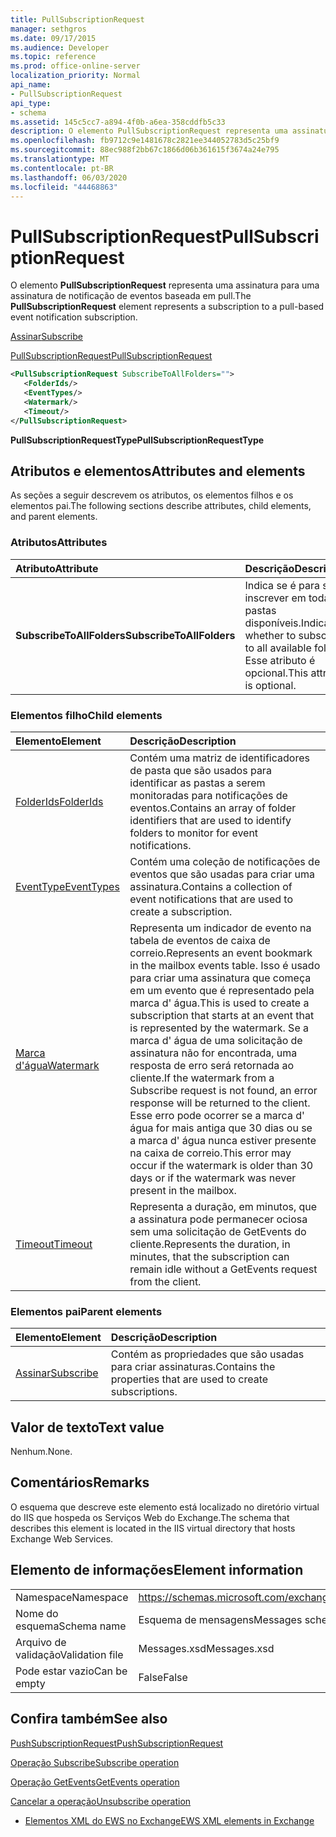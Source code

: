 ```yaml
---
title: PullSubscriptionRequest
manager: sethgros
ms.date: 09/17/2015
ms.audience: Developer
ms.topic: reference
ms.prod: office-online-server
localization_priority: Normal
api_name:
- PullSubscriptionRequest
api_type:
- schema
ms.assetid: 145c5cc7-a894-4f0b-a6ea-358cddfb5c33
description: O elemento PullSubscriptionRequest representa uma assinatura para uma assinatura de notificação de eventos baseada em pull.
ms.openlocfilehash: fb9712c9e1481678c2821ee344052783d5c25bf9
ms.sourcegitcommit: 88ec988f2bb67c1866d06b361615f3674a24e795
ms.translationtype: MT
ms.contentlocale: pt-BR
ms.lasthandoff: 06/03/2020
ms.locfileid: "44468863"
---
```

# <a name="pullsubscriptionrequest"></a><span data-ttu-id="248c6-103">PullSubscriptionRequest</span><span class="sxs-lookup"><span data-stu-id="248c6-103">PullSubscriptionRequest</span></span>

<span data-ttu-id="248c6-104">O elemento **PullSubscriptionRequest** representa uma assinatura para uma assinatura de notificação de eventos baseada em pull.</span><span class="sxs-lookup"><span data-stu-id="248c6-104">The **PullSubscriptionRequest** element represents a subscription to a pull-based event notification subscription.</span></span> 
  
[<span data-ttu-id="248c6-105">Assinar</span><span class="sxs-lookup"><span data-stu-id="248c6-105">Subscribe</span></span>](subscribe.md)
  
[<span data-ttu-id="248c6-106">PullSubscriptionRequest</span><span class="sxs-lookup"><span data-stu-id="248c6-106">PullSubscriptionRequest</span></span>](pullsubscriptionrequest.md)
  
```XML
<PullSubscriptionRequest SubscribeToAllFolders="">
   <FolderIds/>
   <EventTypes/>
   <Watermark/>
   <Timeout/>
</PullSubscriptionRequest>
```

 <span data-ttu-id="248c6-107">**PullSubscriptionRequestType**</span><span class="sxs-lookup"><span data-stu-id="248c6-107">**PullSubscriptionRequestType**</span></span>
## <a name="attributes-and-elements"></a><span data-ttu-id="248c6-108">Atributos e elementos</span><span class="sxs-lookup"><span data-stu-id="248c6-108">Attributes and elements</span></span>

<span data-ttu-id="248c6-109">As seções a seguir descrevem os atributos, os elementos filhos e os elementos pai.</span><span class="sxs-lookup"><span data-stu-id="248c6-109">The following sections describe attributes, child elements, and parent elements.</span></span>
  
### <a name="attributes"></a><span data-ttu-id="248c6-110">Atributos</span><span class="sxs-lookup"><span data-stu-id="248c6-110">Attributes</span></span>

|<span data-ttu-id="248c6-111">**Atributo**</span><span class="sxs-lookup"><span data-stu-id="248c6-111">**Attribute**</span></span>|<span data-ttu-id="248c6-112">**Descrição**</span><span class="sxs-lookup"><span data-stu-id="248c6-112">**Description**</span></span>|
|:-----|:-----|
|<span data-ttu-id="248c6-113">**SubscribeToAllFolders**</span><span class="sxs-lookup"><span data-stu-id="248c6-113">**SubscribeToAllFolders**</span></span> <br/> |<span data-ttu-id="248c6-114">Indica se é para se inscrever em todas as pastas disponíveis.</span><span class="sxs-lookup"><span data-stu-id="248c6-114">Indicates whether to subscribe to all available folders.</span></span> <span data-ttu-id="248c6-115">Esse atributo é opcional.</span><span class="sxs-lookup"><span data-stu-id="248c6-115">This attribute is optional.</span></span>  <br/> |
   
### <a name="child-elements"></a><span data-ttu-id="248c6-116">Elementos filho</span><span class="sxs-lookup"><span data-stu-id="248c6-116">Child elements</span></span>

|<span data-ttu-id="248c6-117">**Elemento**</span><span class="sxs-lookup"><span data-stu-id="248c6-117">**Element**</span></span>|<span data-ttu-id="248c6-118">**Descrição**</span><span class="sxs-lookup"><span data-stu-id="248c6-118">**Description**</span></span>|
|:-----|:-----|
|[<span data-ttu-id="248c6-119">FolderIds</span><span class="sxs-lookup"><span data-stu-id="248c6-119">FolderIds</span></span>](folderids.md) <br/> |<span data-ttu-id="248c6-120">Contém uma matriz de identificadores de pasta que são usados para identificar as pastas a serem monitoradas para notificações de eventos.</span><span class="sxs-lookup"><span data-stu-id="248c6-120">Contains an array of folder identifiers that are used to identify folders to monitor for event notifications.</span></span>  <br/> |
|[<span data-ttu-id="248c6-121">EventType</span><span class="sxs-lookup"><span data-stu-id="248c6-121">EventTypes</span></span>](eventtypes.md) <br/> |<span data-ttu-id="248c6-122">Contém uma coleção de notificações de eventos que são usadas para criar uma assinatura.</span><span class="sxs-lookup"><span data-stu-id="248c6-122">Contains a collection of event notifications that are used to create a subscription.</span></span>  <br/> |
|[<span data-ttu-id="248c6-123">Marca d'água</span><span class="sxs-lookup"><span data-stu-id="248c6-123">Watermark</span></span>](watermark.md) <br/> |<span data-ttu-id="248c6-124">Representa um indicador de evento na tabela de eventos de caixa de correio.</span><span class="sxs-lookup"><span data-stu-id="248c6-124">Represents an event bookmark in the mailbox events table.</span></span> <span data-ttu-id="248c6-125">Isso é usado para criar uma assinatura que começa em um evento que é representado pela marca d' água.</span><span class="sxs-lookup"><span data-stu-id="248c6-125">This is used to create a subscription that starts at an event that is represented by the watermark.</span></span> <span data-ttu-id="248c6-126">Se a marca d' água de uma solicitação de assinatura não for encontrada, uma resposta de erro será retornada ao cliente.</span><span class="sxs-lookup"><span data-stu-id="248c6-126">If the watermark from a Subscribe request is not found, an error response will be returned to the client.</span></span> <span data-ttu-id="248c6-127">Esse erro pode ocorrer se a marca d' água for mais antiga que 30 dias ou se a marca d' água nunca estiver presente na caixa de correio.</span><span class="sxs-lookup"><span data-stu-id="248c6-127">This error may occur if the watermark is older than 30 days or if the watermark was never present in the mailbox.</span></span>  <br/> |
|[<span data-ttu-id="248c6-128">Timeout</span><span class="sxs-lookup"><span data-stu-id="248c6-128">Timeout</span></span>](timeout.md) <br/> |<span data-ttu-id="248c6-129">Representa a duração, em minutos, que a assinatura pode permanecer ociosa sem uma solicitação de GetEvents do cliente.</span><span class="sxs-lookup"><span data-stu-id="248c6-129">Represents the duration, in minutes, that the subscription can remain idle without a GetEvents request from the client.</span></span>  <br/> |
   
### <a name="parent-elements"></a><span data-ttu-id="248c6-130">Elementos pai</span><span class="sxs-lookup"><span data-stu-id="248c6-130">Parent elements</span></span>

|<span data-ttu-id="248c6-131">**Elemento**</span><span class="sxs-lookup"><span data-stu-id="248c6-131">**Element**</span></span>|<span data-ttu-id="248c6-132">**Descrição**</span><span class="sxs-lookup"><span data-stu-id="248c6-132">**Description**</span></span>|
|:-----|:-----|
|[<span data-ttu-id="248c6-133">Assinar</span><span class="sxs-lookup"><span data-stu-id="248c6-133">Subscribe</span></span>](subscribe.md) <br/> |<span data-ttu-id="248c6-134">Contém as propriedades que são usadas para criar assinaturas.</span><span class="sxs-lookup"><span data-stu-id="248c6-134">Contains the properties that are used to create subscriptions.</span></span>  <br/> |
   
## <a name="text-value"></a><span data-ttu-id="248c6-135">Valor de texto</span><span class="sxs-lookup"><span data-stu-id="248c6-135">Text value</span></span>

<span data-ttu-id="248c6-136">Nenhum.</span><span class="sxs-lookup"><span data-stu-id="248c6-136">None.</span></span>
  
## <a name="remarks"></a><span data-ttu-id="248c6-137">Comentários</span><span class="sxs-lookup"><span data-stu-id="248c6-137">Remarks</span></span>

<span data-ttu-id="248c6-138">O esquema que descreve este elemento está localizado no diretório virtual do IIS que hospeda os Serviços Web do Exchange.</span><span class="sxs-lookup"><span data-stu-id="248c6-138">The schema that describes this element is located in the IIS virtual directory that hosts Exchange Web Services.</span></span>
  
## <a name="element-information"></a><span data-ttu-id="248c6-139">Elemento de informações</span><span class="sxs-lookup"><span data-stu-id="248c6-139">Element information</span></span>

|||
|:-----|:-----|
|<span data-ttu-id="248c6-140">Namespace</span><span class="sxs-lookup"><span data-stu-id="248c6-140">Namespace</span></span>  <br/> |https://schemas.microsoft.com/exchange/services/2006/messages  <br/> |
|<span data-ttu-id="248c6-141">Nome do esquema</span><span class="sxs-lookup"><span data-stu-id="248c6-141">Schema name</span></span>  <br/> |<span data-ttu-id="248c6-142">Esquema de mensagens</span><span class="sxs-lookup"><span data-stu-id="248c6-142">Messages schema</span></span>  <br/> |
|<span data-ttu-id="248c6-143">Arquivo de validação</span><span class="sxs-lookup"><span data-stu-id="248c6-143">Validation file</span></span>  <br/> |<span data-ttu-id="248c6-144">Messages.xsd</span><span class="sxs-lookup"><span data-stu-id="248c6-144">Messages.xsd</span></span>  <br/> |
|<span data-ttu-id="248c6-145">Pode estar vazio</span><span class="sxs-lookup"><span data-stu-id="248c6-145">Can be empty</span></span>  <br/> |<span data-ttu-id="248c6-146">False</span><span class="sxs-lookup"><span data-stu-id="248c6-146">False</span></span>  <br/> |
   
## <a name="see-also"></a><span data-ttu-id="248c6-147">Confira também</span><span class="sxs-lookup"><span data-stu-id="248c6-147">See also</span></span>



[<span data-ttu-id="248c6-148">PushSubscriptionRequest</span><span class="sxs-lookup"><span data-stu-id="248c6-148">PushSubscriptionRequest</span></span>](pushsubscriptionrequest.md)
  
[<span data-ttu-id="248c6-149">Operação Subscribe</span><span class="sxs-lookup"><span data-stu-id="248c6-149">Subscribe operation</span></span>](subscribe-operation.md)
  
[<span data-ttu-id="248c6-150">Operação GetEvents</span><span class="sxs-lookup"><span data-stu-id="248c6-150">GetEvents operation</span></span>](getevents-operation.md)
  
[<span data-ttu-id="248c6-151">Cancelar a operação</span><span class="sxs-lookup"><span data-stu-id="248c6-151">Unsubscribe operation</span></span>](unsubscribe-operation.md)


- [<span data-ttu-id="248c6-152">Elementos XML do EWS no Exchange</span><span class="sxs-lookup"><span data-stu-id="248c6-152">EWS XML elements in Exchange</span></span>](ews-xml-elements-in-exchange.md)

